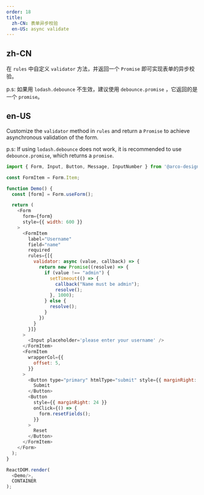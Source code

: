 ```yaml
---
order: 18
title:
  zh-CN: 表单异步校验
  en-US: async validate
---
```


## zh-CN

在 `rules` 中自定义 `validator` 方法，并返回一个 `Promise` 即可实现表单的异步校验。

p.s: 如果用 `lodash.debounce` 不生效，建议使用 `debounce.promise` ，它返回的是一个 `promise`。

## en-US

Customize the `validator` method in `rules` and return a `Promise` to achieve asynchronous validation of the form.

p.s: If using `lodash.debounce` does not work, it is recommended to use `debounce.promise`, which returns a `promise`.

```js
import { Form, Input, Button, Message, InputNumber } from '@arco-design/web-react';

const FormItem = Form.Item;

function Demo() {
  const [form] = Form.useForm();

  return (
    <Form
      form={form}
      style={{ width: 600 }}
    >
      <FormItem
        label="Username"
        field="name"
        required
        rules={[{
          validator: async (value, callback) => {
            return new Promise((resolve) => {
              if (value !== "admin") {
                setTimeout(() => {
                  callback("Name must be admin");
                  resolve();
                }, 1000);
              } else {
                resolve();
              }
            })
          }
        }]}
      >
        <Input placeholder='please enter your username' />
      </FormItem>
      <FormItem
        wrapperCol={{
          offset: 5,
        }}
      >
        <Button type="primary" htmlType="submit" style={{ marginRight: 24 }}>
          Submit
        </Button>
        <Button
          style={{ marginRight: 24 }}
          onClick={() => {
            form.resetFields();
          }}
        >
          Reset
        </Button>
      </FormItem>
    </Form>
  );
}

ReactDOM.render(
  <Demo/>,
  CONTAINER
);
```
